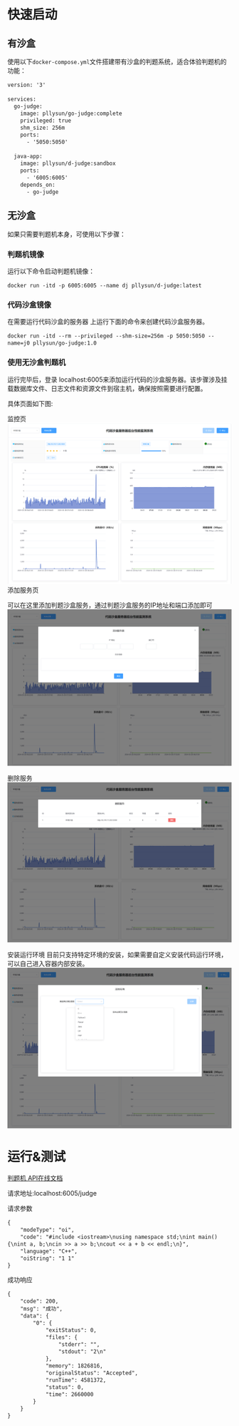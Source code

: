

# 快速启动

## 有沙盒

使用以下`docker-compose.yml`文件搭建带有沙盒的判题系统，适合体验判题机的功能：

```
version: '3'

services:
  go-judge:
    image: pllysun/go-judge:complete
    privileged: true
    shm_size: 256m
    ports:
      - '5050:5050'

  java-app:
    image: pllysun/d-judge:sandbox
    ports:
      - '6005:6005'
    depends_on:
      - go-judge
```

## 无沙盒

如果只需要判题机本身，可使用以下步骤：

### 判题机镜像

运行以下命令启动判题机镜像：

```
docker run -itd -p 6005:6005 --name dj pllysun/d-judge:latest
```

### 代码沙盒镜像

在需要运行代码沙盒的服务器 上运行下面的命令来创建代码沙盒服务器。

```
docker run -itd --rm --privileged --shm-size=256m -p 5050:5050 --name=j0 pllysun/go-judge:1.0
```

### 使用无沙盒判题机

运行完毕后，登录 localhost:6005来添加运行代码的沙盒服务器。该步骤涉及挂载数据库文件、日志文件和资源文件到宿主机，确保按照需要进行配置。

具体页面如下图:

监控页
<img src="images/1.png">
添加服务页

可以在这里添加判题沙盒服务，通过判题沙盒服务的IP地址和端口添加即可
<img src="images/2.png">

删除服务
<img src="images/3.png">

安装运行环境
目前只支持特定环境的安装，如果需要自定义安装代码运行环境，可以自己进入容器内部安装。
<img src="images/4.png">
# 运行&测试

[判题机 API在线文档](https://apifox.com/apidoc/shared-d820fb9a-54b2-4410-8097-49e725a5cf95/doc-3625437)

请求地址:localhost:6005/judge

请求参数

```
{
    "modeType": "oi",
    "code": "#include <iostream>\nusing namespace std;\nint main() {\nint a, b;\ncin >> a >> b;\ncout << a + b << endl;\n}",
    "language": "C++",
    "oiString": "1 1"
}
```

成功响应

```
{
    "code": 200,
    "msg": "成功",
    "data": {
        "0": {
            "exitStatus": 0,
            "files": {
                "stderr": "",
                "stdout": "2\n"
            },
            "memory": 1826816,
            "originalStatus": "Accepted",
            "runTime": 4581372,
            "status": 0,
            "time": 2660000
        }
    }
}
```


